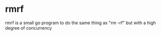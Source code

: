 # rmrf
rmrf is a small go program to do the same thing as "rm -rf" but with a high degree of  concurrency
